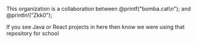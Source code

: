 This organization is a collaboration between @printf("bomba.cat\n"); and @println!("Zkk0");

If you see Java or React projects in here then know we were using that repository for school
